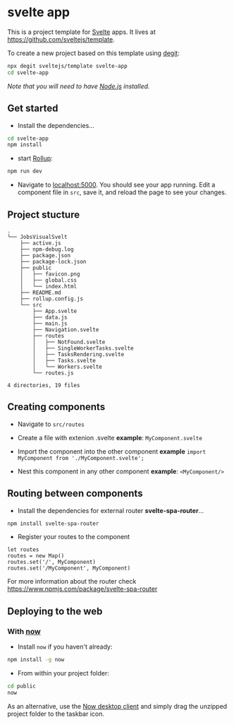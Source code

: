 



# svelte app

This is a project template for [Svelte](https://svelte.dev) apps. It lives at https://github.com/sveltejs/template.

To create a new project based on this template using [degit](https://github.com/Rich-Harris/degit):

```bash
npx degit sveltejs/template svelte-app
cd svelte-app
```

*Note that you will need to have [Node.js](https://nodejs.org) installed.*


## Get started

- Install the dependencies...

```bash
cd svelte-app
npm install
```

- start [Rollup](https://rollupjs.org):

```bash
npm run dev
```

- Navigate to [localhost:5000](http://localhost:5000). You should see your app running. Edit a component file in `src`, save it, and reload the page to see your changes.

## Project stucture
```
.
└── JobsVisualSvelt
    ├── active.js
    ├── npm-debug.log
    ├── package.json
    ├── package-lock.json
    ├── public
    │   ├── favicon.png
    │   ├── global.css
    │   └── index.html
    ├── README.md
    ├── rollup.config.js
    └── src
        ├── App.svelte
        ├── data.js
        ├── main.js
        ├── Navigation.svelte
        ├── routes
        │   ├── NotFound.svelte
        │   ├── SingleWorkerTasks.svelte
        │   ├── TasksRendering.svelte
        │   ├── Tasks.svelte
        │   └── Workers.svelte
        └── routes.js

4 directories, 19 files
```
## Creating components
- Navigate to `src/routes`

- Create a file with extenion .svelte **example**: `MyComponent.svelte`

- Import the component into the other component **example** 	`import MyComponent from './MyComponent.svelte';`

- Nest this component in any other component **example**: `<MyComponent/>`

## Routing between components
- Install the dependencies for external router **svelte-spa-router**...

```bash
npm install svelte-spa-router
```

- Register your routes to the component
```
let routes
routes = new Map()
routes.set('/', MyComponent)
routes.set('/MyComponent', MyComponent)
```

For more information about the router check <https://www.npmjs.com/package/svelte-spa-router>

## Deploying to the web

### With [now](https://zeit.co/now)

- Install `now` if you haven't already:

```bash
npm install -g now
```

- From within your project folder:

```bash
cd public
now
```

As an alternative, use the [Now desktop client](https://zeit.co/download) and simply drag the unzipped project folder to the taskbar icon.

